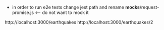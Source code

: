 - in order to run e2e tests change jest path and rename __mocks__/request-promise.js <-- do not want to mock it


http://localhost:3000/earthquakes
http://localhost:3000/earthquakes/2